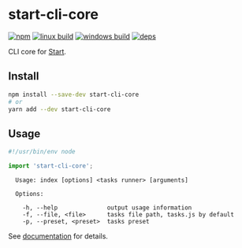 # start-cli-core

[![npm](https://img.shields.io/npm/v/start-cli-core.svg?style=flat-square)](https://www.npmjs.com/package/start-cli-core)
[![linux build](https://img.shields.io/travis/start-runner/cli-core/master.svg?label=linux&style=flat-square)](https://travis-ci.org/start-runner/cli-core)
[![windows build](https://img.shields.io/appveyor/ci/start-runner/cli-core/master.svg?label=windows&style=flat-square)](https://ci.appveyor.com/project/start-runner/cli-core)
[![deps](https://img.shields.io/gemnasium/start-runner/cli-core.svg?style=flat-square)](https://gemnasium.com/start-runner/cli-core)

CLI core for [Start](https://github.com/start-runner/start).

## Install

```sh
npm install --save-dev start-cli-core
# or
yarn add --dev start-cli-core
```

## Usage

```js
#!/usr/bin/env node

import 'start-cli-core';
```

```
  Usage: index [options] <tasks runner> [arguments]

  Options:

    -h, --help              output usage information
    -f, --file, <file>      tasks file path, tasks.js by default
    -p, --preset, <preset>  tasks preset
```

See [documentation](https://github.com/start-runner/start#readme) for details.
